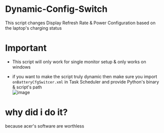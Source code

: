 # Dynamic-Config-Switch

This script changes Display Refresh Rate & Power Configuration based on the laptop's charging status

# Important 

- This script will only work for single monitor setup & only works on windows

- if you want to make the script truly dynamic then make sure you import `onBatteryCfgSwitcer.xml` in Task Scheduler and provide Python's binary & script's path  
![image](https://user-images.githubusercontent.com/57249267/205327748-60ad95f5-8e1a-4e85-846c-063f6678b2a0.png)


# why did i do it?
because acer's software are worthless
